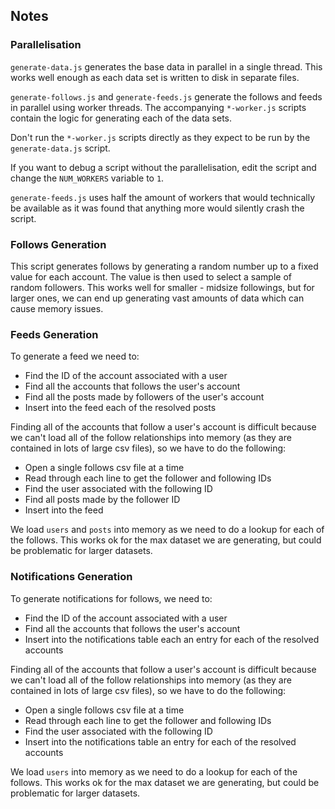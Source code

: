 ## Notes

### Parallelisation

`generate-data.js` generates the base data in parallel in a single thread. This
works well enough as each data set is written to disk in separate files.

`generate-follows.js` and `generate-feeds.js` generate the follows and feeds in
parallel using worker threads. The accompanying `*-worker.js` scripts contain
the logic for generating each of the data sets.

Don't run the `*-worker.js` scripts directly as they expect to be run by the
`generate-data.js` script.

If you want to debug a script without the parallelisation, edit the script and
change the `NUM_WORKERS` variable to `1`.

`generate-feeds.js` uses half the amount of workers that would technically be
available as it was found that anything more would silently crash the script.

### Follows Generation

This script generates follows by generating a random number up to a fixed value
for each account. The value is then used to select a sample of random followers.
This works well for smaller - midsize followings, but for larger ones, we can
end up generating vast amounts of data which can cause memory issues.

### Feeds Generation

To generate a feed we need to:

- Find the ID of the account associated with a user
- Find all the accounts that follows the user's account
- Find all the posts made by followers of the user's account
- Insert into the feed each of the resolved posts

Finding all of the accounts that follow a user's account is difficult because
we can't load all of the follow relationships into memory (as they are contained
in lots of large csv files), so we have to do the following:

- Open a single follows csv file at a time
- Read through each line to get the follower and following IDs
- Find the user associated with the following ID
- Find all posts made by the follower ID
- Insert into the feed

We load `users` and `posts` into memory as we need to do a lookup for each of
the follows. This works ok for the max dataset we are generating, but could be
problematic for larger datasets.

### Notifications Generation

To generate notifications for follows, we need to:

- Find the ID of the account associated with a user
- Find all the accounts that follows the user's account
- Insert into the notifications table each an entry for each of the resolved accounts

Finding all of the accounts that follow a user's account is difficult because
we can't load all of the follow relationships into memory (as they are contained
in lots of large csv files), so we have to do the following:

- Open a single follows csv file at a time
- Read through each line to get the follower and following IDs
- Find the user associated with the following ID
- Insert into the notifications table an entry for each of the resolved accounts

We load `users` into memory as we need to do a lookup for each of
the follows. This works ok for the max dataset we are generating, but could be
problematic for larger datasets.
